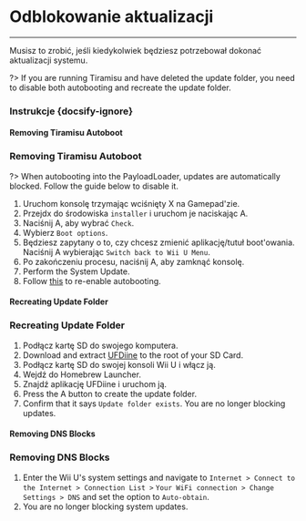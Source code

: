 # Odblokowanie aktualizacji
---
Musisz to zrobić, jeśli kiedykolwiek będziesz potrzebował dokonać aktualizacji systemu.

?> If you are running Tiramisu and have deleted the update folder, you need to disable both autobooting and recreate the update folder.

### Instrukcje {docsify-ignore}

<!-- tabs:start -->

#### **Removing Tiramisu Autoboot**

### Removing Tiramisu Autoboot

?> When autobooting into the PayloadLoader, updates are automatically blocked. Follow the guide below to disable it.

1. Uruchom konsolę trzymając wciśnięty X na Gamepad'zie.
1. Przejdx do środowiska `installer` i uruchom je naciskając A.
1. Naciśnij A, aby wybrać `Check`.
1. Wybierz `Boot options`.
1. Będziesz zapytany o to, czy chcesz zmienić aplikację/tutuł boot'owania. Naciśnij A wybierając `Switch back to Wii U Menu`.
1. Po zakończeniu procesu, naciśnij A, aby zamknąć konsolę.
1. Perform the System Update.
1. Follow [this](../docs/user-guide/tiramisu/autoboot) to re-enable autobooting.

#### **Recreating Update Folder**

### Recreating Update Folder

1. Podłącz kartę SD do swojego komputera.
1. Download and extract [UFDiine](https://github.com/GaryOderNichts/UFDiine/releases/tag/v1.1) to the root of your SD Card.
1. Podłącz kartę SD do swojej konsoli Wii U i włącz ją.
1. Wejdź do Homebrew Launcher.
1. Znajdź aplikację UFDiine i uruchom ją.
1. Press the A button to create the update folder.
1. Confirm that it says `Update folder exists`. You are no longer blocking updates.

#### **Removing DNS Blocks**

### Removing DNS Blocks

1. Enter the Wii U's system settings and navigate to `Internet > Connect to the Internet > Connection List >` `Your WiFi connection > Change Settings > DNS` and set the option to `Auto-obtain`.
1. You are no longer blocking system updates.

<!-- tabs:end -->
